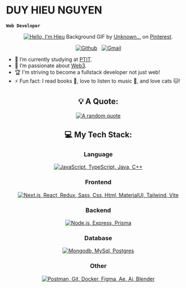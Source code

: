 # DUY HIEU NGUYEN

**`Web Developer`**

<div align="center">

[![Hello, I'm Hieu](assets/bg.gif)](https://github.com/duyhieunguyenle1)
Background GIF by [Unknown...](https://www.pinterest.com/pin/26810560277445237/) on [Pinterest](https://www.pinterest.com/).

[![Github](https://skillicons.dev/icons?i=github)](https://github.com/duyhieunguyenle1) &nbsp;
[![Gmail](https://skillicons.dev/icons?i=gmail)](mailto:duyhieunguyen1011@gmail.com?subject=Hello%20Hieu,%20From%20Github)

</div>

- 🔭 I’m currently studying at [PTIT](https://portal.ptit.edu.vn/).
- 🌱 I’m passionate about [Web3](https://ethereum.org/en/web3/).
- 🏆 I'm striving to become a fullstack developer not just web!
- ⚡ Fun fact: I read books 📖, love to listen to music 🎵, and love cats 🐱!

<div align="center">

## 💡 A Quote:

[![A random quote](https://quotes-github-readme.vercel.app/api?type=horizontal&theme=dark&border=true)](https://github.com/piyushsuthar/github-readme-quotes)

## 💻 My Tech Stack:

### Language
[![JavaScript, TypeScript, Java, C++](https://skillicons.dev/icons?i=js,ts,java,cpp)](https://skillicons.dev)

### Frontend

[![Next.js, React, Redux, Sass, Css, Html, MaterialUI, Tailwind, Vite](https://skillicons.dev/icons?i=next,react,redux,sass,css,html,materialui,tailwind,vite)](https://skillicons.dev)

### Backend

[![Node.js, Express, Prisma](https://skillicons.dev/icons?i=nodejs,express,prisma,cpp)](https://skillicons.dev)

### Database

[![Mongodb, MySql, Postgres](https://skillicons.dev/icons?i=mongodb,mysql,postgres)](https://skillicons.dev)

### Other

[![Postman, Git, Docker, Figma, Ae, Ai, Blender](https://skillicons.dev/icons?i=postman,git,docker,figma,ae,ai,blender)](https://skillicons.dev)

</div>
